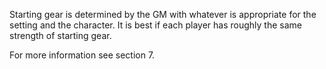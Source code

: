 Starting gear is determined by the GM with whatever is appropriate for the setting and the character. It is best if each player has roughly the same strength of starting gear. 

For more information see section 7.
